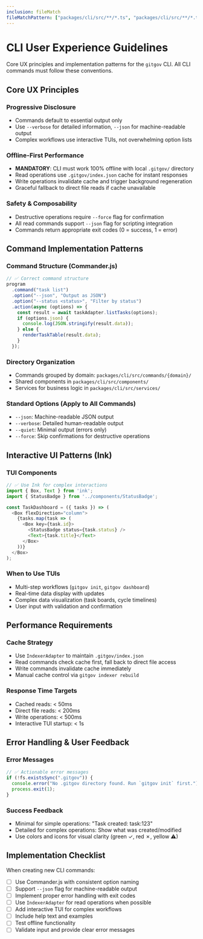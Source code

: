 ```yaml
---
inclusion: fileMatch
fileMatchPattern: ["packages/cli/src/**/*.ts", "packages/cli/src/**/*.tsx"]
---
```


# CLI User Experience Guidelines

Core UX principles and implementation patterns for the `gitgov` CLI. All CLI commands must follow these conventions.

## Core UX Principles

### Progressive Disclosure

- Commands default to essential output only
- Use `--verbose` for detailed information, `--json` for machine-readable output
- Complex workflows use interactive TUIs, not overwhelming option lists

### Offline-First Performance

- **MANDATORY**: CLI must work 100% offline with local `.gitgov/` directory
- Read operations use `.gitgov/index.json` cache for instant responses
- Write operations invalidate cache and trigger background regeneration
- Graceful fallback to direct file reads if cache unavailable

### Safety & Composability

- Destructive operations require `--force` flag for confirmation
- All read commands support `--json` flag for scripting integration
- Commands return appropriate exit codes (0 = success, 1 = error)

## Command Implementation Patterns

### Command Structure (Commander.js)

```typescript
// ✅ Correct command structure
program
  .command("task list")
  .option("--json", "Output as JSON")
  .option("--status <status>", "Filter by status")
  .action(async (options) => {
    const result = await taskAdapter.listTasks(options);
    if (options.json) {
      console.log(JSON.stringify(result.data));
    } else {
      renderTaskTable(result.data);
    }
  });
```

### Directory Organization

- Commands grouped by domain: `packages/cli/src/commands/{domain}/`
- Shared components in `packages/cli/src/components/`
- Services for business logic in `packages/cli/src/services/`

### Standard Options (Apply to All Commands)

- `--json`: Machine-readable JSON output
- `--verbose`: Detailed human-readable output
- `--quiet`: Minimal output (errors only)
- `--force`: Skip confirmations for destructive operations

## Interactive UI Patterns (Ink)

### TUI Components

```typescript
// ✅ Use Ink for complex interactions
import { Box, Text } from 'ink';
import { StatusBadge } from '../components/StatusBadge';

const TaskDashboard = ({ tasks }) => (
  <Box flexDirection="column">
    {tasks.map(task => (
      <Box key={task.id}>
        <StatusBadge status={task.status} />
        <Text>{task.title}</Text>
      </Box>
    ))}
  </Box>
);
```

### When to Use TUIs

- Multi-step workflows (`gitgov init`, `gitgov dashboard`)
- Real-time data display with updates
- Complex data visualization (task boards, cycle timelines)
- User input with validation and confirmation

## Performance Requirements

### Cache Strategy

- Use `IndexerAdapter` to maintain `.gitgov/index.json`
- Read commands check cache first, fall back to direct file access
- Write commands invalidate cache immediately
- Manual cache control via `gitgov indexer rebuild`

### Response Time Targets

- Cached reads: < 50ms
- Direct file reads: < 200ms
- Write operations: < 500ms
- Interactive TUI startup: < 1s

## Error Handling & User Feedback

### Error Messages

```typescript
// ✅ Actionable error messages
if (!fs.existsSync(".gitgov")) {
  console.error("No .gitgov directory found. Run `gitgov init` first.");
  process.exit(1);
}
```

### Success Feedback

- Minimal for simple operations: "Task created: task:123"
- Detailed for complex operations: Show what was created/modified
- Use colors and icons for visual clarity (green ✓, red ✗, yellow ⚠)

## Implementation Checklist

When creating new CLI commands:

- [ ] Use Commander.js with consistent option naming
- [ ] Support `--json` flag for machine-readable output
- [ ] Implement proper error handling with exit codes
- [ ] Use `IndexerAdapter` for read operations when possible
- [ ] Add interactive TUI for complex workflows
- [ ] Include help text and examples
- [ ] Test offline functionality
- [ ] Validate input and provide clear error messages
